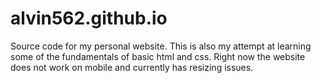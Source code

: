 # alvin562.github.io
Source code for my personal website.
This is also my attempt at learning some of the fundamentals of basic html and css. 
Right now the website does not work on mobile and currently has resizing issues.
